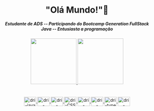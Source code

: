 
<h1 align="center">"Olá Mundo!"👾
<h5 align="center"> Estudante de ADS  --  Participando do Bootcamp  Generation FullStack Java --   Entusiasta  a programação  </h5>

 

 
 <div align="center">
  <a href="https://github.com/dribeluci">
   <div align="center">
    <img height="150em" src= "https://github-readme-stats.vercel.app/api?username=dribeluci&show_icons=true&theme=dracula" />
    <img height="150em" src="https://github-readme-stats.vercel.app/api/top-langs/?username=dribeluci&layout=compact&langs_count=7&theme=dracula"/>
  <h1 align= "center">
 


 
   </h1>
    
  <img align="center" alt="dri-java" height="30" width="40"  src="https://cdn.jsdelivr.net/gh/devicons/devicon/icons/java/java-plain.svg" >
  <img align="center" alt="dri-angular" height="30" width="40" src="https://cdn.jsdelivr.net/gh/devicons/devicon/icons/angularjs/angularjs-plain.svg" />
  
  <img align="center" alt="dri-HTML" height="30" width="40" src="https://cdn.jsdelivr.net/gh/devicons/devicon/icons/html5/html5-plain.svg">
  <img align="center" alt="dri-CSS" height="30" width="40" src="https://cdn.jsdelivr.net/gh/devicons/devicon/icons/css3/css3-plain.svg">
  <img align="center" alt="dri- bootstrap" height="30" width="40" src="https://cdn.jsdelivr.net/gh/devicons/devicon/icons/bootstrap/bootstrap-plain.svg" >
  <img align="center" alt="dri-jvscript" height="30" width="40" src="https://cdn.jsdelivr.net/gh/devicons/devicon/icons/javascript/javascript-plain.svg"> 
  <img align="center" alt="dri-type" height="30" width="40" src="https://cdn.jsdelivr.net/gh/devicons/devicon/icons/typescript/typescript-plain.svg" />
  <img align="center" alt="dri-mysql" height="30" width="40" src="https://cdn.jsdelivr.net/gh/devicons/devicon/icons/mysql/mysql-original.svg"  />
  

  
